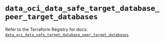 # `data_oci_data_safe_target_database_peer_target_databases`

Refer to the Terraform Registry for docs: [`data_oci_data_safe_target_database_peer_target_databases`](https://registry.terraform.io/providers/oracle/oci/6.18.0/docs/data-sources/data_safe_target_database_peer_target_databases).
